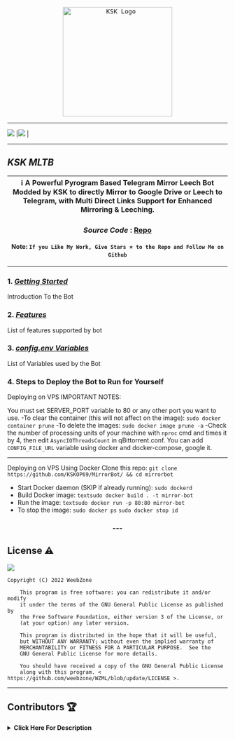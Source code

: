 <p align="center">
    <a href="https://github.com/RahulSHarma45">
        <kbd>
            <img width="250" src="https://te.legra.ph/file/8f97ef7ffb96f1ce0c16a.jpg" alt="KSK Logo">
        </kbd>
    </a>
</p>

----

[![](https://img.shields.io/badge/Telegram%20Channel-Join-9cf?style=for-the-badge&logo=telegram&logoColor=blue&style=flat&labelColor=292c3b)](https://t.me/TheFRiendGroup) |[![](https://img.shields.io/badge/Support%20Group-Join-9cf?style=for-the-badge&logo=telegram&logoColor=blue&style=flat&labelColor=292c3b)](https://t.me/KSK) |

</div>

----

## ***KSK MLTB***

<div align=center>

ℹ️ A Powerful Pyrogram Based Telegram Mirror Leech Bot Modded by KSK to directly Mirror to Google Drive or Leech to Telegram, with Multi Direct Links Support for Enhanced Mirroring & Leeching.|
---|
    
### ***Source Code*** : [Repo](https://github.com/KSKOP69/MirrorBot)

#### Note: `If you Like My Work, Give Stars ⭐ to the Repo and Follow Me on Github`
    
----
</div>
</p>

### 1. [***Getting Started***](https://github.com/weebzone/WZML/wiki/Getting-Started)
Introduction To the Bot

### 2. [***Features***](https://github.com/weebzone/WZML/wiki/Features)
List of features supported by bot

### 3. [***config.env Variables***](https://github.com/weebzone/WZML/wiki/Setting-up-the-config.env-file)
List of Variables used by the Bot

### 4. Steps to Deploy the Bot to Run for Yourself

</h3>


Deploying on VPS
IMPORTANT NOTES:

You must set SERVER_PORT variable to 80 or any other port you want to use.
-To clear the container (this will not affect on the image):
```sudo docker container prune```
-To delete the images:
```sudo docker image prune -a```
-Check the number of processing units of your machine with ```nproc``` cmd and times it by 4, then edit ```AsyncIOThreadsCount``` in qBittorrent.conf.
You can add ```CONFIG_FILE_URL``` variable using docker and docker-compose, google it.

-----

Deploying on VPS Using Docker
Clone this repo:
                  ```git clone https://github.com/KSKOP69/MirrorBot/ && cd mirrorbot```
- Start Docker daemon (SKIP if already running):
                  ```sudo dockerd```
- Build Docker image:
                  ```textsudo docker build . -t mirror-bot```
- Run the image:
                  ```textsudo docker run -p 80:80 mirror-bot```
- To stop the image:
                  ```sudo docker ps```
                  ```sudo docker stop id```
<h3 align="center">
---

## License ⚠️

[![](https://www.gnu.org/graphics/gplv3-with-text-136x68.png)](https://www.gnu.org/licenses/gpl-3.0.html)

```text
Copyright (C) 2022 WeebZone

    This program is free software: you can redistribute it and/or modify
    it under the terms of the GNU General Public License as published by
    the Free Software Foundation, either version 3 of the License, or
    (at your option) any later version.

    This program is distributed in the hope that it will be useful,
    but WITHOUT ANY WARRANTY; without even the implied warranty of
    MERCHANTABILITY or FITNESS FOR A PARTICULAR PURPOSE.  See the
    GNU General Public License for more details.

    You should have received a copy of the GNU General Public License
    along with this program. < https://github.com/weebzone/WZML/blob/update/LICENSE >.
```

---

## Contributors 🏆
<details>
    <summary><b>Click Here For Description</b></summary>

![](https://avatars.githubusercontent.com/u/104455718)
 [`KSK`](https://github.com/RahulSharma45)
    
| `me` add modules and fixes & many more|Base Repo|For there BOT_PM and LOG feature| For Task Limit|

</details>
